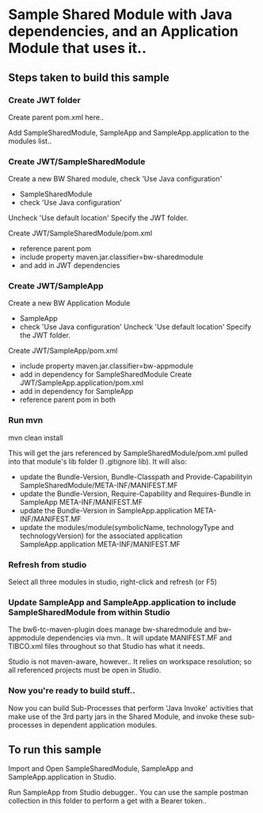 # Sample Shared Module with Java dependencies, and an Application Module that uses it..

## Steps taken to build this sample

### Create JWT folder
Create parent pom.xml here..

Add SampleSharedModule, SampleApp and SampleApp.application to the modules list..

### Create JWT/SampleSharedModule
Create a new BW Shared module, check 'Use Java configuration'
- SampleSharedModule
- check 'Use Java configuration'

Uncheck 'Use default location' Specify the JWT folder.

Create JWT/SampleSharedModule/pom.xml
- reference parent pom
- include property maven.jar.classifier=bw-sharedmodule
- and add in JWT dependencies


### Create JWT/SampleApp
Create a new BW Application Module
- SampleApp
- check 'Use Java configuration'
Uncheck 'Use default location' Specify the JWT folder.

Create JWT/SampleApp/pom.xml
- include property maven.jar.classifier=bw-appmodule
- add in dependency for SampleSharedModule
Create JWT/SampleApp.application/pom.xml
- add in dependency for SampleApp
- reference parent pom in both


### Run mvn
mvn clean install

This will get the jars referenced by SampleSharedModule/pom.xml pulled into that module's lib folder (I .gitignore lib).
It will also:
- update the Bundle-Version, Bundle-Classpath and Provide-Capabilityin SampleSharedModule/META-INF/MANIFEST.MF
- update the Bundle-Version, Require-Capability and Requires-Bundle in SampleApp META-INF/MANIFEST.MF
- update the Bundle-Version in SampleApp.application META-INF/MANIFEST.MF
- update the modules/module(symbolicName, technologyType and technologyVersion) for the associated application SampleApp.application META-INF/MANIFEST.MF


### Refresh from studio
Select all three modules in studio, right-click and refresh (or F5)


### Update SampleApp and SampleApp.application to include SampleSharedModule from within Studio
The bw6-tc-maven-plugin does manage bw-sharedmodule and bw-appmodule dependencies via mvn..
It will update MANIFEST.MF and TIBCO.xml files throughout so that Studio has what it needs.

Studio is not maven-aware, however.. It relies on workspace resolution; so all referenced projects must be open in Studio.


### Now you're ready to build stuff..
Now you can build Sub-Processes that perform 'Java Invoke' activities that make use of the 3rd party jars in the Shared Module, 
and invoke these sub-processes in dependent application modules.


## To run this sample
Import and Open SampleSharedModule, SampleApp and SampleApp.application in Studio.

Run SampleApp from Studio debugger..
You can use the sample postman collection in this folder to perform a get with a Bearer token..

